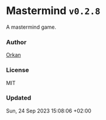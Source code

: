 # Mastermind `v0.2.8`

A mastermind game.

### Author

[Orkan](https://github.com/orkan)

### License

MIT

### Updated

Sun, 24 Sep 2023 15:08:06 +02:00
